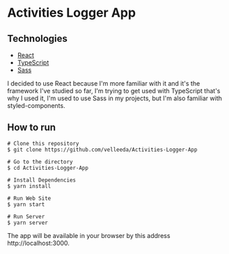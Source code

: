 # Activities Logger App

## Technologies

- [React](https://reactjs.org)
- [TypeScript](https://www.typescriptlang.org/)
- [Sass](https://sass-lang.com/)

I decided to use React because I'm more familiar with it and it's the framework I've studied so far, I'm trying to get used with TypeScript that's why I used it, I'm used to use Sass in my projects, but I'm also familiar with styled-components.

## How to run

```
# Clone this repository
$ git clone https://github.com/velleeda/Activities-Logger-App

# Go to the directory
$ cd Activities-Logger-App
```

```
# Install Dependencies
$ yarn install

# Run Web Site
$ yarn start

# Run Server
$ yarn server
```

The app will be available in your browser by this address http://localhost:3000.
